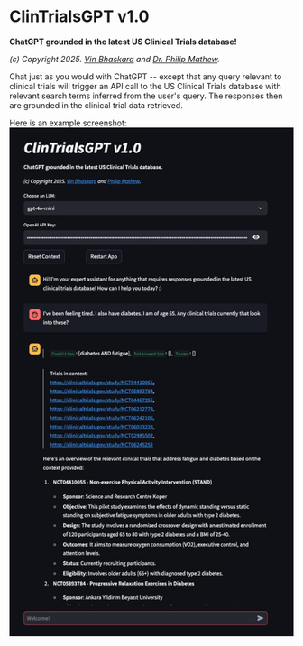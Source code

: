 # ClinTrialsGPT v1.0

**ChatGPT grounded in the latest US Clinical Trials database!**

*(c) Copyright 2025. [Vin Bhaskara](https://vinbhaskara.github.io/) and [Dr. Philip Mathew](https://www.linkedin.com/in/philipmathewmd/).*

Chat just as you would with ChatGPT -- except that any query relevant to clinical trials will trigger an API call to the US Clinical Trials database with relevant search terms inferred from the user's query. The responses then are grounded in the clinical trial data retrieved. 

Here is an example screenshot:
![screenshot](screenshot.jpeg)

